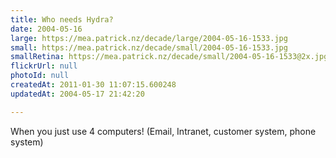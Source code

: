 ```yaml
---
title: Who needs Hydra?
date: 2004-05-16
large: https://mea.patrick.nz/decade/large/2004-05-16-1533.jpg
small: https://mea.patrick.nz/decade/small/2004-05-16-1533.jpg
smallRetina: https://mea.patrick.nz/decade/small/2004-05-16-1533@2x.jpg
flickrUrl: null
photoId: null
createdAt: 2011-01-30 11:07:15.600248
updatedAt: 2004-05-17 21:42:20

---
```

When you just use 4 computers! (Email, Intranet, customer system, phone system)
